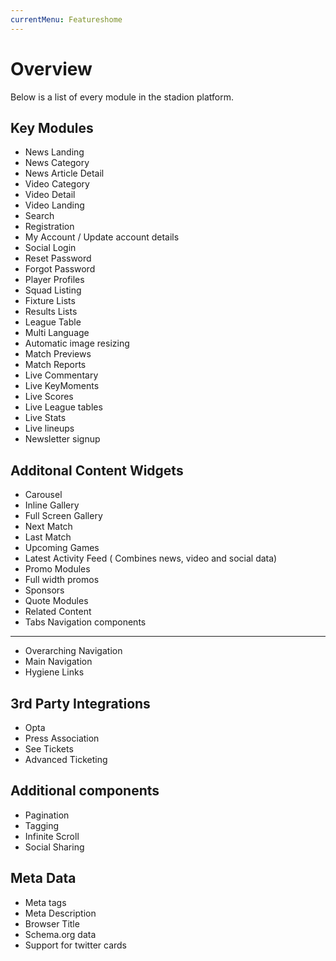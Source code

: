 ```yaml
---
currentMenu: Featureshome
---
```


Overview
============

Below is a list of every module in the stadion platform.

Key Modules
-------------

* News Landing
* News Category
* News Article Detail
* Video Category
* Video Detail
* Video Landing
* Search
* Registration
* My Account / Update account details
* Social Login
* Reset Password
* Forgot Password
* Player Profiles
* Squad Listing
* Fixture Lists
* Results Lists
* League Table
* Multi Language
* Automatic image resizing
* Match Previews
* Match Reports
* Live Commentary
* Live KeyMoments
* Live Scores
* Live League tables
* Live Stats
* Live lineups
* Newsletter signup

Additonal Content Widgets
-------------
* Carousel
* Inline Gallery
* Full Screen Gallery
* Next Match
* Last Match
* Upcoming Games
* Latest Activity Feed ( Combines news, video and social data)
* Promo Modules
* Full width promos
* Sponsors
* Quote Modules
* Related Content
* Tabs
Navigation components
-------------
* Overarching Navigation
* Main Navigation
* Hygiene Links

3rd Party Integrations
-------------
* Opta
* Press Association 
* See Tickets
* Advanced Ticketing

Additional components
-------------

* Pagination
* Tagging
* Infinite Scroll
* Social Sharing


Meta Data
-------------
* Meta tags
* Meta Description
* Browser Title
* Schema.org data
* Support for twitter cards